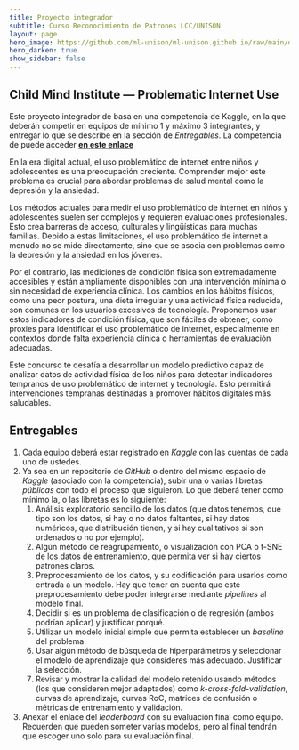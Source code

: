 ```yaml
---
title: Proyecto integrador
subtitle: Curso Reconocimiento de Patrones LCC/UNISON
layout: page
hero_image: https://github.com/ml-unison/ml-unison.github.io/raw/main/docs/img/alt-banner.jpg
hero_darken: true
show_sidebar: false
---
```


## Child Mind Institute — Problematic Internet Use

Este proyecto integrador de basa en una competencia de Kaggle, en la que deberán competir en equipos de mínimo 1 y máximo 3 integrantes, y entregar lo que se describe en la sección de *Entregables*. La competencia de puede acceder [**en este enlace**](https://www.kaggle.com/competitions/child-mind-institute-problematic-internet-use/overview) 

En la era digital actual, el uso problemático de internet entre niños y adolescentes es una preocupación creciente. Comprender mejor este problema es crucial para abordar problemas de salud mental como la depresión y la ansiedad.

Los métodos actuales para medir el uso problemático de internet en niños y adolescentes suelen ser complejos y requieren evaluaciones profesionales. Esto crea barreras de acceso, culturales y lingüísticas para muchas familias. Debido a estas limitaciones, el uso problemático de internet a menudo no se mide directamente, sino que se asocia con problemas como la depresión y la ansiedad en los jóvenes.

Por el contrario, las mediciones de condición física son extremadamente accesibles y están ampliamente disponibles con una intervención mínima o sin necesidad de experiencia clínica. Los cambios en los hábitos físicos, como una peor postura, una dieta irregular y una actividad física reducida, son comunes en los usuarios excesivos de tecnología. Proponemos usar estos indicadores de condición física, que son fáciles de obtener, como proxies para identificar el uso problemático de internet, especialmente en contextos donde falta experiencia clínica o herramientas de evaluación adecuadas.

Este concurso te desafía a desarrollar un modelo predictivo capaz de analizar datos de actividad física de los niños para detectar indicadores tempranos de uso problemático de internet y tecnología. Esto permitirá intervenciones tempranas destinadas a promover hábitos digitales más saludables.


## Entregables

1. Cada equipo deberá estar registrado en *Kaggle* con las cuentas de cada uno de ustedes. 
2. Ya sea en un repositorio de *GitHub* o dentro del mismo espacio de *Kaggle* (asociado con la competencia), subir una o varias libretas *públicas* con todo el proceso que siguieron. Lo que deberá tener como mínimo la, o las libretas es lo siguiente:
   1. Análisis exploratorio sencillo de los datos (que datos tenemos, que tipo son los datos, si hay o no datos faltantes, si hay datos numéricos, que distribución tienen, y si hay cualitativos si son ordenados o no por ejemplo).
   2. Algún método de reagrupamiento, o visualización con PCA o t-SNE de los datos de entrenamiento, que permita ver si hay ciertos patrones claros.
   3. Preprocesamiento de los datos, y su codificación para usarlos como entrada a un modelo. Hay que tener en cuenta que este preprocesamiento debe poder integrarse mediante *pipelines* al modelo final.
   4. Decidir si es un problema de clasificación o de regresión (ambos podrían aplicar) y justificar porqué.
   5. Utilizar un modelo inicial simple que permita establecer un *baseline* del problema.
   6. Usar algún método de búsqueda de hiperparámetros y seleccionar el modelo de aprendizaje que consideres más adecuado. Justificar la selección.
   7. Revisar y mostrar la calidad del modelo retenido usando métodos (los que consideren mejor adaptados) como *k-cross-fold-validation*, curvas de aprendizaje, curvas RoC, matrices de confusión o métricas de entrenamiento y validación.
3. Anexar el enlace del *leaderboard* con su evaluación final como equipo. Recuerden que pueden someter varias modelos, pero al final tendrán que escoger uno solo para su evaluación final.
